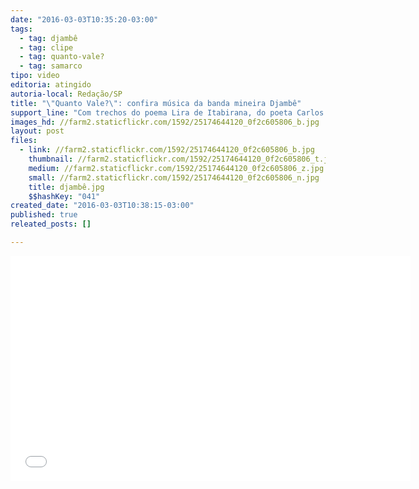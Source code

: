 ```yaml
---
date: "2016-03-03T10:35:20-03:00"
tags:
  - tag: djambê
  - tag: clipe
  - tag: quanto-vale?
  - tag: samarco
tipo: video
editoria: atingido
autoria-local: Redação/SP
title: "\"Quanto Vale?\": confira música da banda mineira Djambê"
support_line: "Com trechos do poema Lira de Itabirana, do poeta Carlos Drummond de Andrade, música retrata a responsabilidade da Samarco (Vale/BHP Billiton) no desastre de Mariana (MG)."
images_hd: //farm2.staticflickr.com/1592/25174644120_0f2c605806_b.jpg
layout: post
files:
  - link: //farm2.staticflickr.com/1592/25174644120_0f2c605806_b.jpg
    thumbnail: //farm2.staticflickr.com/1592/25174644120_0f2c605806_t.jpg
    medium: //farm2.staticflickr.com/1592/25174644120_0f2c605806_z.jpg
    small: //farm2.staticflickr.com/1592/25174644120_0f2c605806_n.jpg
    title: djambê.jpg
    $$hashKey: "041"
created_date: "2016-03-03T10:38:15-03:00"
published: true
releated_posts: []

---
```

<p><iframe allowfullscreen="" frameborder="0" height="360" src="//www.youtube.com/embed/U2kwUnA7tpY" width="640"></iframe></p>
